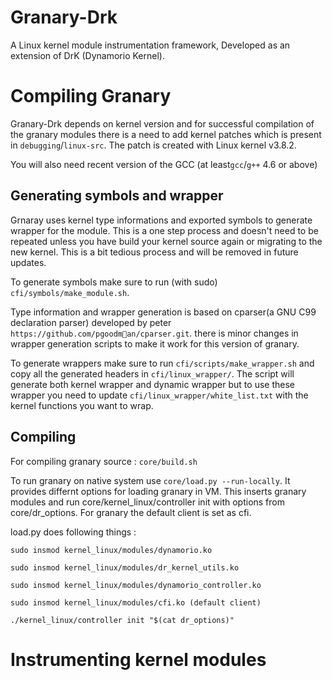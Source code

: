 Granary-Drk
===========

A Linux kernel module instrumentation framework, Developed as an extension of DrK (Dynamorio Kernel).

Compiling Granary
=================
Granary-Drk depends on kernel version and for successful compilation of the granary modules there is a need to add kernel patches which is present in `debugging`/`linux-src`. The patch is created with Linux kernel v3.8.2.

You will also need recent version of the GCC (at least`gcc`/`g++` 4.6 or above)

Generating symbols and wrapper
------------------------------
Grnaray uses kernel type informations and exported symbols to generate wrapper for the module. This is a one step process and doesn't need to be repeated unless you have build your kernel source again or migrating to the new kernel. This is a bit tedious process and will be removed in future updates. 

To generate symbols make sure to run (with sudo) `cfi/symbols/make_module.sh`.

Type information and wrapper generation is based on cparser(a GNU C99 declaration parser) developed by peter `https://github.com/pgoodman/cparser.git`. there is minor changes in wrapper generation scripts to make it work for this version of granary.

To generate wrappers make sure to run `cfi/scripts/make_wrapper.sh` and copy all the generated headers in `cfi/linux_wrapper/`. The script will generate both kernel wrapper and dynamic wrapper but to use these wrapper you need to update `cfi/linux_wrapper/white_list.txt` with the kernel functions you want to wrap. 

Compiling
---------
For compiling granary source : `core/build.sh`

To run granary on native system use `core/load.py --run-locally`. It provides differnt options for loading granary in VM. This inserts granary modules and run core/kernel_linux/controller init with options from core/dr_options. For granary the default client is set as cfi.

load.py does following things :

`sudo insmod kernel_linux/modules/dynamorio.ko`

`sudo insmod kernel_linux/modules/dr_kernel_utils.ko`

`sudo insmod kernel_linux/modules/dynamorio_controller.ko`

`sudo insmod kernel_linux/modules/cfi.ko (default client)`

`./kernel_linux/controller init "$(cat dr_options)"`


Instrumenting kernel modules
============================
